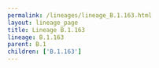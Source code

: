 ```yaml
---
permalink: /lineages/lineage_B.1.163.html
layout: lineage_page
title: Lineage B.1.163
lineage: B.1.163
parent: B.1
children: ['B.1.163']
---
```

